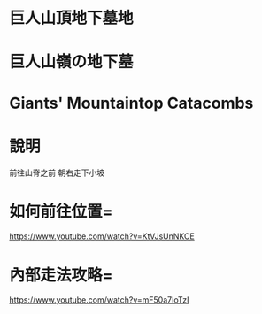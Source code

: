 # 巨人山頂地下墓地
# 巨人山嶺の地下墓	
# Giants' Mountaintop Catacombs

# 說明
前往山脊之前 朝右走下小坡


# 如何前往位置=
https://www.youtube.com/watch?v=KtVJsUnNKCE

# 內部走法攻略=
https://www.youtube.com/watch?v=mF50a7IoTzI

